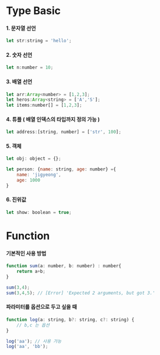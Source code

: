 # Type Basic

#### 1. 문자열 선언
```javascript
let str:string = 'hello';
```

#### 2. 숫자 선언
```javascript
let n:number = 10;
```

#### 3. 배열 선언
```javascript
let arr:Array<number> = [1,2,3];
let heros:Array<string> = ['A','S'];
let items:number[] = [1,2,3];
```

#### 4. 튜플 ( 배열 인덱스의 타입까지 정의 가능 )
```javascript
let address:[string, number] = ['str', 100];
```

#### 5. 객체
```javascript
let obj: object = {};

let person: {name: string, age: number} ={
    name: 'jigyeong',
    age: 1000
}
```

#### 6. 진위값
```javascript
let show: boolean = true;
```


# Function 

#### 기본적인 사용 방법
```javascript
function sum(a: number, b: number) : number{
    return a+b;
}

sum(3,4);
sum(3,4,5); // [Error] 'Expected 2 arguments, but got 3.'

```


#### 파라미터를 옵션으로 두고 싶을 때
```javascript
function log(a: string, b?: string, c?: string) {
    // b,c 는 옵션
}

log('aa'); // 사용 가능
log('aa', 'bb');
```
